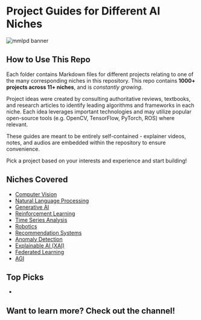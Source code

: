 # Project Guides for Different AI Niches
![mmlpd banner](https://github.com/user-attachments/assets/46707320-f813-44d8-8683-02a2ee1c67cc)
## How to Use This Repo
Each folder contains Markdown files for different projects relating to one of the many corresponding niches in this repository. This repo contains **1000+ projects across 11+ niches**, and is _constantly growing_. 

Project ideas were created by consulting authoritative reviews, textbooks, and research articles to identify leading algorithms and frameworks in each niche. Each idea leverages important technologies and may utilize popular open-source tools (e.g. OpenCV, TensorFlow, PyTorch, ROS) where relevant.

These guides are meant to be entirely self-contained - explainer videos, notes, and audios are embedded within the repository to ensure convenience.

Pick a project based on your interests and experience and start building!

## Niches Covered
* [Computer Vision](https://github.com/t-nair/ai-project-guides/blob/main/computer_vision/computer_vision.md)
* [Natural Language Processing](https://github.com/t-nair/ai-project-guides/blob/main/natural_language_processing/nlp.md)
* [Generative AI](https://github.com/t-nair/ai-project-guides/blob/main/generative_ai/gen-ai.md)
* [Reinforcement Learning](https://github.com/t-nair/ai-project-guides/blob/main/reinforcement_learning/reinforcement-learning.md)
* [Time Series Analysis](https://github.com/t-nair/ai-project-guides/blob/main/time_series_analysis/time-series-analysis.md)
* [Robotics](https://github.com/t-nair/ai-project-guides/blob/main/robotics/robotics.md)
* [Recommendation Systems](https://github.com/t-nair/ai-project-guides/blob/main/recommendation_systems/recommendation-systems.md)
* [Anomaly Detection](https://github.com/t-nair/ai-project-guides/blob/main/anomaly_detection/anomaly_detection.md)
* [Explainable AI (XAI)](https://github.com/t-nair/ai-project-guides/blob/main/explainable_ai/xai.md)
* [Federated Learning](https://github.com/t-nair/ai-project-guides/blob/main/federated_learning/federated-learning.md)
* [AGI](https://github.com/t-nair/ai-project-guides/blob/main/agi/agi.md)

## Top Picks
* 
## Want to learn more? Check out the channel!

